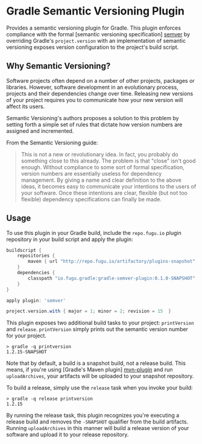 # Gradle Semantic Versioning Plugin

Provides a semantic versioning plugin for Gradle.  This plugin enforces compliance with the formal
[semantic versioning specification] [semver] by overriding Gradle's `project.version` with an
implementation of semantic versioning exposes version configuration to the project's build script.

## Why Semantic Versioning?

Software projects often depend on a number of other projects, packages or libraries.  However,
software development in an evolutionary process, projects and their dependencies change over time.
Releasing new versions of your project requires you to communicate how your new version will
affect its users.

Semantic Versioning's authors proposes a solution to this problem by setting forth a simple set of
rules that dictate how version numbers are assigned and incremented.

From the Semantic Versioning guide:
> This is not a new or revolutionary idea. In fact, you probably do something close to this already.
> The problem is that "close" isn't good enough. Without compliance to some sort of formal
> specification, version numbers are essentially useless for dependency management. By giving a name
> and clear definition to the above ideas, it becomes easy to communicate your intentions to the
> users of your software. Once these intentions are clear, flexible (but not too flexible)
> dependency specifications can finally be made.

## Usage

To use this plugin in your Gradle build, include the `repo.fugu.io` plugin repository in your
build script and apply the plugin:

``` groovy
buildscript {
    repositories {
        maven { url "http://repo.fugu.io/artifactory/plugins-snapshot" }
    }
    dependencies {
        classpath "io.fugu.gradle:gradle-semver-plugin:0.1.0-SNAPSHOT"
    }
}

apply plugin: 'semver'

project.version.with { major = 1; minor = 2; revision = 15  }
```

This plugin exposes two additional build tasks to your project: `printVersion` and `release`.
`printVersion` simply prints out the semantic version number for your project.

    > gradle -q printversion
    1.2.15-SNAPSHOT

Note that by default, a build is a snapshot  build, not a release build.  This means, if you're
using [Gradle's Maven plugin] [mvn-plugin] and run `uploadArchives`, your artifacts will be
uploaded to your snapshot repository.

To build a release, simply use the `release` task when you invoke your build:

    > gradle -q release printversion
    1.2.15

By running the release task, this plugin recognizes you're executing a release build
and removes the `-SNAPSHOT` qualifier from the build artifacts.  Running `uploadArchives`
in this manner will build a release version of your software and upload it to your release
repository.


[semver]: http://semver.org
[mvn-plugin]: http://www.gradle.org/docs/current/userguide/maven_plugin.html
